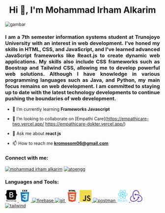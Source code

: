 <h1 align="center">Hi 👋, I'm Mohammad Irham Alkarim</h1>
<img alt="gambar" align="center" src="https://simpleprogrammer.com/wp-content/uploads/2019/05/programmer-languages.png">
<h3 align="justify">I am a 7th semester information systems student at Trunojoyo University with an interest in web development. I've honed my skills in HTML, CSS, and JavaScript, and I've learned advanced JavaScript frameworks like React.js to create dynamic web applications. My skills also include CSS frameworks such as Boostrap and Tailwind CSS, allowing me to develop powerful web solutions. Although I have knowledge in various programming languages ​​such as Java, and Python, my main focus remains on web development. I am committed to staying up to date with the latest technology developments to continue pushing the boundaries of web development.</h3>

- 🌱 I’m currently learning **Frameworks Javascript**

- 👯 I’m looking to collaborate on [Empathi Care](https://empathicare-two.vercel.app/ https://empathicare-dokter.vercel.app/)

- 💬 Ask me about **react js**

- 📫 How to reach me **kromosom06@gmail.com**

<h3 align="left">Connect with me:</h3>
<p align="left">
<a href="https://linkedin.com/in/mohammad irham alkarim" target="blank"><img align="center" src="https://raw.githubusercontent.com/rahuldkjain/github-profile-readme-generator/master/src/images/icons/Social/linked-in-alt.svg" alt="mohammad irham alkarim" height="30" width="40" /></a>
<a href="https://instagram.com/atoengg" target="blank"><img align="center" src="https://raw.githubusercontent.com/rahuldkjain/github-profile-readme-generator/master/src/images/icons/Social/instagram.svg" alt="atoengg" height="30" width="40" /></a>
</p>

<h3 align="left">Languages and Tools:</h3>
<p align="left"> <a href="https://getbootstrap.com" target="_blank" rel="noreferrer"> <img src="https://raw.githubusercontent.com/devicons/devicon/master/icons/bootstrap/bootstrap-plain-wordmark.svg" alt="bootstrap" width="40" height="40"/> </a> <a href="https://www.w3schools.com/css/" target="_blank" rel="noreferrer"> <img src="https://raw.githubusercontent.com/devicons/devicon/master/icons/css3/css3-original-wordmark.svg" alt="css3" width="40" height="40"/> </a> <a href="https://firebase.google.com/" target="_blank" rel="noreferrer"> <img src="https://www.vectorlogo.zone/logos/firebase/firebase-icon.svg" alt="firebase" width="40" height="40"/> </a> <a href="https://git-scm.com/" target="_blank" rel="noreferrer"> <img src="https://www.vectorlogo.zone/logos/git-scm/git-scm-icon.svg" alt="git" width="40" height="40"/> </a> <a href="https://www.w3.org/html/" target="_blank" rel="noreferrer"> <img src="https://raw.githubusercontent.com/devicons/devicon/master/icons/html5/html5-original-wordmark.svg" alt="html5" width="40" height="40"/> </a> <a href="https://developer.mozilla.org/en-US/docs/Web/JavaScript" target="_blank" rel="noreferrer"> <img src="https://raw.githubusercontent.com/devicons/devicon/master/icons/javascript/javascript-original.svg" alt="javascript" width="40" height="40"/> </a> <a href="https://postman.com" target="_blank" rel="noreferrer"> <img src="https://www.vectorlogo.zone/logos/getpostman/getpostman-icon.svg" alt="postman" width="40" height="40"/> </a> <a href="https://reactjs.org/" target="_blank" rel="noreferrer"> <img src="https://raw.githubusercontent.com/devicons/devicon/master/icons/react/react-original-wordmark.svg" alt="react" width="40" height="40"/> </a> <a href="https://redux.js.org" target="_blank" rel="noreferrer"> <img src="https://raw.githubusercontent.com/devicons/devicon/master/icons/redux/redux-original.svg" alt="redux" width="40" height="40"/> </a> <a href="https://tailwindcss.com/" target="_blank" rel="noreferrer"> <img src="https://www.vectorlogo.zone/logos/tailwindcss/tailwindcss-icon.svg" alt="tailwind" width="40" height="40"/> </a> </p>
